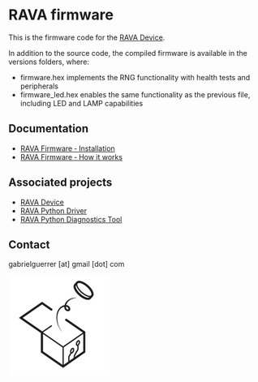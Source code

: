 # RAVA firmware

This is the firmware code for the [RAVA Device](https://github.com/gabrielguerrer/rng_rava).

In addition to the source code,  the compiled firmware is available in the versions folders, where:
 * firmware.hex implements the RNG functionality with health tests and peripherals
 * firmware_led.hex enables the same functionality as the previous file, including LED and LAMP capabilities

## Documentation

- [RAVA Firmware ‐ Installation](https://github.com/gabrielguerrer/rng_rava_firmware/wiki/RAVA-Firmware-%E2%80%90-Installation)
- [RAVA Firmware ‐ How it works](https://github.com/gabrielguerrer/rng_rava_firmware/wiki/RAVA-Firmware-%E2%80%90-How-it-works)

## Associated projects

- [RAVA Device](https://github.com/gabrielguerrer/rng_rava)
- [RAVA Python Driver](https://github.com/gabrielguerrer/rng_rava_driver_py)
- [RAVA Python Diagnostics Tool](https://github.com/gabrielguerrer/rng_rava_diagnostics_py)

## Contact

gabrielguerrer [at] gmail [dot] com

![RAVA logo](https://github.com/gabrielguerrer/rng_rava/blob/main/images/rng_rava_logo.png)
